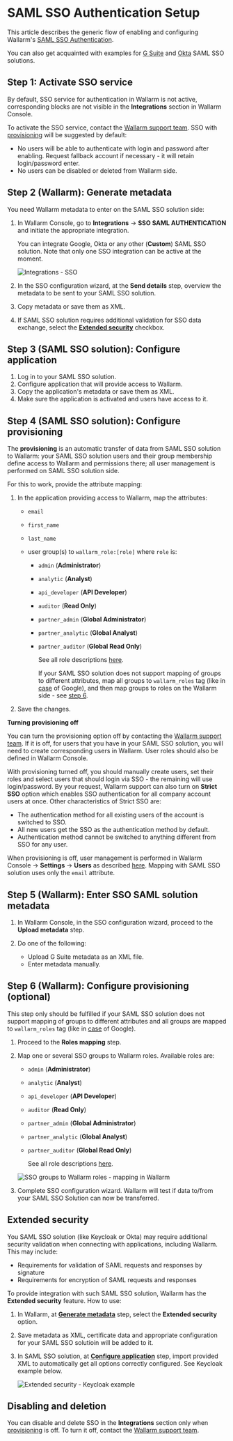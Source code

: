 # SAML SSO Authentication Setup

[img-disable-sso-provider]:     ../../../images/admin-guides/configuration-guides/sso/disable-sso-provider.png
[doc-setup-sso-gsuite]:     gsuite/overview.md
[doc-setup-sso-okta]:       okta/overview.md

This article describes the generic flow of enabling and configuring Wallarm's [SAML SSO Authentication](intro.md).

You can also get acquainted with examples for [G Suite](sso-gsuite.md) and [Okta](sso-okta.md) SAML SSO solutions.

## Step 1: Activate SSO service

By default, SSO service for authentication in Wallarm is not active, corresponding blocks are not visible in the **Integrations** section in Wallarm Console.

To activate the SSO service, contact the [Wallarm support team](https://support.wallarm.com/). SSO with [provisioning](#step-4-saml-sso-solution-configure-provisioning) will be suggested by default:

* No users will be able to authenticate with login and password after enabling. Request fallback account if necessary - it will retain login/password enter.
* No users can be disabled or deleted from Wallarm side.

## Step 2 (Wallarm): Generate metadata

You need Wallarm metadata to enter on the SAML SSO solution side:

1. In Wallarm Console, go to **Integrations** → **SSO SAML AUTHENTICATION** and initiate the appropriate integration.

    You can integrate Google, Okta or any other (**Custom**) SAML SSO solution. Note that only one SSO integration can be active at the moment.

    ![Integrations - SSO](../../../images/admin-guides/configuration-guides/sso/sso-integration-add.png)

1. In the SSO configuration wizard, at the **Send details** step, overview the metadata to be sent to your SAML SSO solution.
1. Copy metadata or save them as XML.
1. If SAML SSO solution requires additional validation for SSO data exchange, select the [**Extended security**](#extended-security) checkbox.

## Step 3 (SAML SSO solution): Configure application

1. Log in to your SAML SSO solution.
1. Configure application that will provide access to Wallarm.
1. Copy the application's metadata or save them as XML.
1. Make sure the application is activated and users have access to it.

## Step 4 (SAML SSO solution): Configure provisioning

The **provisioning** is an automatic transfer of data from SAML SSO solution to Wallarm: your SAML SSO solution users and their group membership define access to Wallarm and permissions there; all user management is performed on SAML SSO solution side.

For this to work, provide the attribute mapping:

1. In the application providing access to Wallarm, map the attributes:

    * `email`
    * `first_name`
    * `last_name`
    * user group(s) to `wallarm_role:[role]` where `role` is:

        * `admin` (**Administrator**)
        * `analytic` (**Analyst**)
        * `api_developer` (**API Developer**)
        * `auditor` (**Read Only**)
        * `partner_admin` (**Global Administrator**)
        * `partner_analytic` (**Global Analyst**)
        * `partner_auditor` (**Global Read Only**)

            See all role descriptions [here](../../../user-guides/settings/users.md#user-roles).

            If your SAML SSO solution does not support mapping of groups to different attributes, map all groups to `wallarm_roles` tag (like in [case](sso-gsuite.md#step-4-g-suite-configure-provisioning-part-1) of Google), and then map groups to roles on the Wallarm side - see [step 6](#step-6-wallarm-configure-provisioning-optional).

1. Save the changes.

**Turning provisioning off**

You can turn the provisioning option off by contacting the [Wallarm support team](https://support.wallarm.com/). If it is off, for users that you have in your SAML SSO solution, you will need to create corresponding users in Wallarm. User roles should also be defined in Wallarm Console.

With provisioning turned off, you should manually create users, set their roles and select users that should login via SSO - the remaining will use login/password. By your request, Wallarm support can also turn on **Strict SSO** option which enables SSO authentication for all company account users at once. Other characteristics of Strict SSO are:

* The authentication method for all existing users of the account is switched to SSO.
* All new users get the SSO as the authentication method by default.
* Authentication method cannot be switched to anything different from SSO for any user.

When provisioning is off, user management is performed in Wallarm Console → **Settings** → **Users** as described [here](../../../user-guides/settings/users.md). Mapping with SAML SSO solution uses only the `email` attribute.

## Step 5 (Wallarm): Enter SSO SAML solution metadata

1. In Wallarm Console, in the SSO configuration wizard, proceed to the **Upload metadata** step.
1. Do one of the following:

    * Upload G Suite metadata as an XML file.
    * Enter metadata manually.

## Step 6 (Wallarm): Configure provisioning (optional)

This step only should be fulfilled if your SAML SSO solution does not support mapping of groups to different attributes and all groups are mapped to `wallarm_roles` tag (like in [case](sso-gsuite.md#step-4-g-suite-configure-provisioning-part-1) of Google).

1. Proceed to the **Roles mapping** step.
1. Map one or several SSO groups to Wallarm roles. Available roles are:

    * `admin` (**Administrator**)
    * `analytic` (**Analyst**)
    * `api_developer` (**API Developer**)
    * `auditor` (**Read Only**)
    * `partner_admin` (**Global Administrator**)
    * `partner_analytic` (**Global Analyst**)
    * `partner_auditor` (**Global Read Only**)

        See all role descriptions [here](../../../user-guides/settings/users.md#user-roles).

    ![SSO groups to Wallarm roles - mapping in Wallarm](../../../images/admin-guides/configuration-guides/sso/sso-mapping-in-wallarm.png)

1. Complete SSO configuration wizard. Wallarm will test if data to/from your SAML SSO Solution can now be transferred.

## Extended security

You SAML SSO solution (like Keycloak or Okta) may require additional security validation when connecting with applications, including Wallarm. This may include:

* Requirements for validation of SAML requests and responses by signature
* Requirements for encryption of SAML requests and responses

To provide integration with such SAML SSO solution, Wallarm has the **Extended security** feature. How to use:

1. In Wallarm, at [**Generate metadata**](#step-2-wallarm-generate-metadata) step, select the **Extended security** option.
1. Save metadata as XML, certificate data and appropriate configuration for your SAML SSO solutioin will be added to it.
1. In SAML SSO solution, at [**Configure application**](#step-3-saml-sso-solution-configure-application) step, import provided XML to automatically get all options correctly configured. See Keycloak example below.

    ![Extended security - Keycloak example](../../../images/admin-guides/configuration-guides/sso/sso-extended-security-keycloak-example.png)

## Disabling and deletion

You can disable and delete SSO in the **Integrations** section only when [provisioning](#step-4-saml-sso-solution-configure-provisioning) is off. To turn it off, contact the [Wallarm support team](https://support.wallarm.com/).
